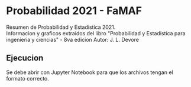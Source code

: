 # Probabilidad 2021 - FaMAF
Resumen de Probabilidad y Estadistica 2021.  
Informacion y graficos extraidos del libro "Probabilidad y Estadistica para ingenieria y ciencias" - 8va edicion
Autor: J. L. Devore

## Ejecucion
Se debe abrir con Jupyter Notebook para que los archivos tengan el formato correcto.
